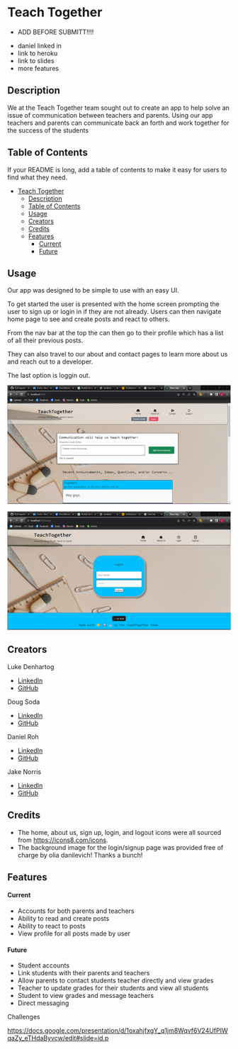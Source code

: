 
# Teach Together

* ADD BEFORE SUBMITT!!!!
- daniel linked in
- link to heroku
- link to slides
- more features

## Description

We at the Teach Together team sought out to create an app to help solve an issue of communication between teachers and parents. Using our app teachers and parents can communicate back an forth and work together for the success of the students

## Table of Contents

If your README is long, add a table of contents to make it easy for users to find what they need.

- [Teach Together](#teach-together)
  - [Description](#description)
  - [Table of Contents](#table-of-contents)
  - [Usage](#usage)
  - [Creators](#creators)
  - [Credits](#credits)
  - [Features](#features)
      - [Current](#current)
      - [Future](#future)

## Usage

Our app was designed to be simple to use with an easy UI.

To get started the user is presented with the home screen prompting the user to sign up or login in if they are not already. Users can then navigate home page to see and create posts and react to others. 

From the nav bar at the top the can then go to their profile which has a list of all their previous posts.

They can also travel to our about and contact pages to learn more about us and reach out to a developer.

The last option is loggin out.


![Home Screen](client\src\assets\SShome.png)

![Sign Up](client/src/assets/SSsignup.png)


## Creators
Luke Denhartog
- [LinkedIn](https://www.linkedin.com/in/luke-denhartog-113123261/)
- [GitHub](https://github.com/Afrozez)

Doug Soda
- [LinkedIn](www.linkedin.com/in/douglas-soda-798396133)
- [GitHub](https://github.com/dsoda86)

Daniel Roh
- [LinkedIn](https://www.linkedin.com/in/daniel-roh-37a612123/)
- [GitHub](https://github.com/ryonerd79)

Jake Norris
- [LinkedIn](www.linkedin.com/in/jake-norris-052185b9)
- [GitHub](https://github.com/Searaden)

## Credits

  - The home, about us, sign up, login, and logout icons were all sourced from <https://icons8.com/icons>.
  - The background image for the login/signup page was provided free of charge by olia danilevich! Thanks a bunch!


## Features

#### Current
- Accounts for both parents and teachers
- Ability to read and create posts
- Ability to react to posts
- View profile for all posts made by user

#### Future
- Student accounts
- Link students with their parents and teachers
- Allow parents to contact students teacher directly and view grades
- Teacher to update grades for their students and view all students
- Student to view grades and message teachers
- Direct messaging

Challenges


https://docs.google.com/presentation/d/1oxahjfxgY_q1jm8Wqvf6V24UfPIWqaZy_eTHdaByvcw/edit#slide=id.p